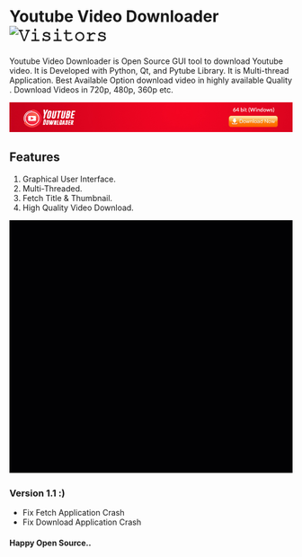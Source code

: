 # Youtube Video Downloader ![𝚅𝚒𝚜𝚒𝚝𝚘𝚛𝚜](https://visitor-badge.laobi.icu/badge?page_id=ajayrandhawa.Youtube-Video-Downloader&title=Visitor )

Youtube Video Downloader is Open Source GUI tool to download Youtube video. It is Developed with Python, Qt, and Pytube Library. It is Multi-thread Application. Best Available Option download video in highly available Quality . Download Videos in 720p, 480p,  360p etc. 

[<img src="banne.jpg" />](https://sourceforge.net/projects/py-youtube-video-downloader)

## Features

1. Graphical User Interface.
2. Multi-Threaded.
3. Fetch Title & Thumbnail.
4. High Quality Video Download.

<img src="view2.gif">

### Version 1.1 :)

- Fix Fetch Application Crash
- Fix Download Application Crash

#### Happy Open Source..
